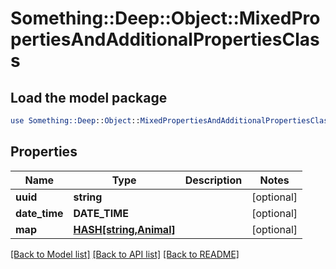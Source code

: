 # Something::Deep::Object::MixedPropertiesAndAdditionalPropertiesClass

## Load the model package
```perl
use Something::Deep::Object::MixedPropertiesAndAdditionalPropertiesClass;
```

## Properties
Name | Type | Description | Notes
------------ | ------------- | ------------- | -------------
**uuid** | **string** |  | [optional] 
**date_time** | **DATE_TIME** |  | [optional] 
**map** | [**HASH[string,Animal]**](Animal.md) |  | [optional] 

[[Back to Model list]](../README.md#documentation-for-models) [[Back to API list]](../README.md#documentation-for-api-endpoints) [[Back to README]](../README.md)



